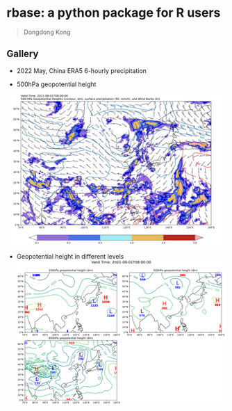 # rbase: a python package for R users

> Dongdong Kong

## Gallery

- 2022 May, China ERA5 6-hourly precipitation
  

- 500hPa geopotential height

![](images/gph_500hpa.svg)

- Geopotential height in different levels
![](images/gph_multiple_levels.svg)

